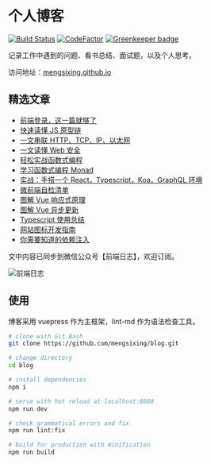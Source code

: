 # 个人博客

[![Build Status](https://www.travis-ci.org/mengsixing/blog.svg?branch=master)](https://www.travis-ci.org/mengsixing/blog)
[![CodeFactor](https://www.codefactor.io/repository/github/mengsixing/blog/badge)](https://www.codefactor.io/repository/github/mengsixing/blog) [![Greenkeeper badge](https://badges.greenkeeper.io/mengsixing/blog.svg)](https://greenkeeper.io/)

记录工作中遇到的问题、看书总结、面试题，以及个人思考。

访问地址：[mengsixing.github.io](https://mengsixing.github.io/)

## 精选文章

- [前端登录，这一篇就够了](https://mengsixing.github.io/blog/osi-web-login.html)
- [快速读懂 JS 原型链](https://mengsixing.github.io/blog/js-prototype.html)
- [一文串联 HTTP、TCP、IP、以太网](https://mengsixing.github.io/blog/osi-flow.html)
- [一文读懂 Web 安全](https://mengsixing.github.io/blog/osi-web-security.html)
- [轻松实战函数式编程](https://mengsixing.github.io/blog/base-function.html)
- [学习函数式编程 Monad](https://mengsixing.github.io/blog/base-function-monad.html)
- [实战：手搭一个 React，Typescript，Koa，GraphQL 环境](https://mengsixing.github.io/blog/devops-cdfang-spider.html)
- [微前端自检清单](https://mengsixing.github.io/blog/devops-microfrontend.html)
- [图解 Vue 响应式原理](https://mengsixing.github.io/blog/library-vue-flow.html)
- [图解 Vue 异步更新](https://mengsixing.github.io/blog/library-vue-nexttick.html)
- [Typescript 使用总结](https://mengsixing.github.io/blog/base-typescript.html)
- [网站图标开发指南](https://mengsixing.github.io/blog/css-icon.html)
- [你需要知道的依赖注入](https://mengsixing.github.io/blog/base-ioc.html)

文中内容已同步到微信公众号【前端日志】，欢迎订阅。

![前端日志](https://cdn.yinhengli.com/qianduanrizhi.png)

## 使用

博客采用 vuepress 作为主框架，lint-md 作为语法检查工具。

```sh
# clone with Git Bash
git clone https://github.com/mengsixing/blog.git

# change directory
cd blog

# install dependencies
npm i

# serve with hot reload at localhost:8080
npm run dev

# check grammatical errors and fix
npm run lint:fix

# build for production with minification
npm run build
```
